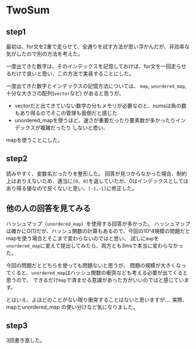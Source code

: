 # TwoSum
## step1
最初は、for文を2重で走らせて、全通りを試す方法が思い浮かんだが、非効率な気がしたので別の方法を考えた。

一度出てきた数字は、そのインデックスを記憶しておけば、for文を一回走らせるだけで良いと思い、この方法で実装することにした。

一度出てきた数字とインデックスの記憶方法については、
 `map`, `unordered_map`,十分な大きさの配列(`vector`など) があると思うが、
- vectorだと出てきていない数字の分もメモリが必要なのと、numsは負の数もあり得るのでそこの管理も面倒だと感じた
- unordered_mapを使うほど、速さが重要だったり要素数が多かったりインデックスが複雑だったり しないと思い、

mapを使うことにした。

## step2
読みやすく、変数名だったりを整形した。
回答が見つからなかった場合、制約上はありえないため、適当に`[0, 0]`を返していたが、0はインデックスとしてはあり得る値なので良くないと思い、`[-1,-1]`に修正した。

## 他の人の回答を見てみる
ハッシュマップ（`unordered_map`）を使用する回答が多かった。
ハッシュマップは確かにO(1)だが、ハッシュ関数の計算もあるので、今回の10^4規模の問題だとmapを使う場合とそこまで変わらないのではと思い、
試しに`map`を`unordered_map`に変えて提出してみたら、両方とも3msで本当に変わらなかった。

今回の問題だとどちらを使っても問題ないと思うが、
問題の規模が大きくなってくると、`unordered_map`はハッシュ関数の衝突なども考える必要が出てくると思うので、
できるだけ`map`で済ませる意識があった方がいいのではと感じています。

とはいえ、よほどのことがない限り衝突することはないと思いますが....
実際、mapとunordered_map の使い分けなど気になりました。

## step3
3回書き直した。